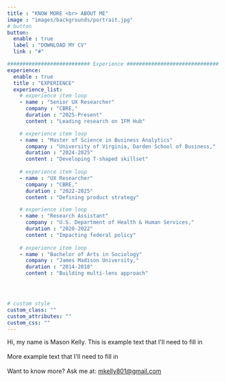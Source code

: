 ```yaml
---
title : "KNOW MORE <br> ABOUT ME"
image : "images/backgrounds/portrait.jpg"
# button
button:
  enable : true
  label : "DOWNLOAD MY CV"
  link : "#"

########################### Experience ##############################
experience:
  enable : true
  title : "EXPERIENCE"
  experience_list:
    # experience item loop
    - name : "Senior UX Researcher"
      company : "CBRE,"
      duration : "2025-Present"
      content : "Leading research on IFM Hub"

    # experience item loop
    - name : "Master of Science in Business Analytics"
      company : "University of Virginia, Darden School of Business,"
      duration : "2024-2025"
      content : "Developing T-shaped skillset"
      
    # experience item loop
    - name : "UX Researcher"
      company : "CBRE,"
      duration : "2022-2025"
      content : "Defining product strategy"

    # experience item loop
    - name : "Research Assistant"
      company : "U.S. Department of Health & Human Services,"
      duration : "2020-2022"
      content : "Impacting federal policy"
      
    # experience item loop
    - name : "Bachelor of Arts in Sociology"
      company : "James Madison University,"
      duration : "2014-2018"
      content : "Building multi-lens approach"




# custom style
custom_class: "" 
custom_attributes: "" 
custom_css: ""
---
```


Hi, my name is Mason Kelly. This is example text that I'll need to fill in<br><br>More example text that I'll need to fill in<br><br>Want to know more? Ask me at: mkelly801@gmail.com